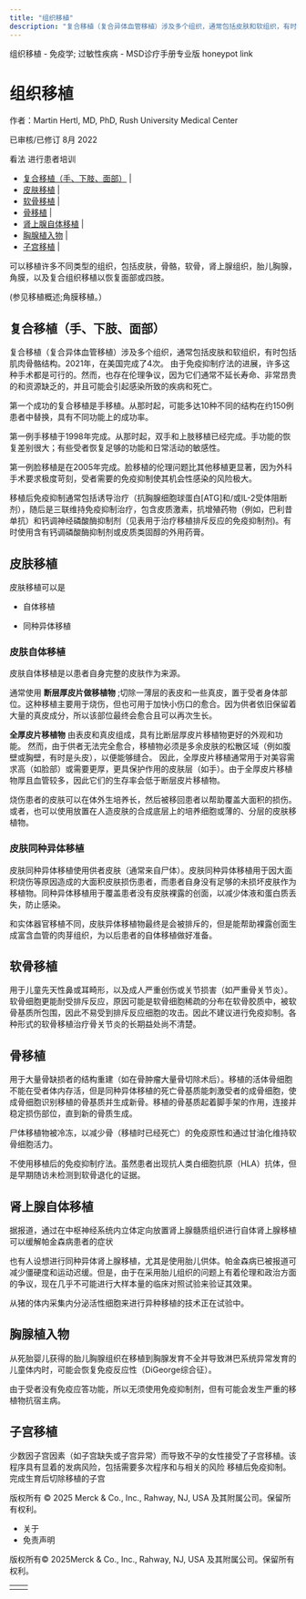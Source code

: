 ```yaml
---
title: "组织移植"
description: "复合移植（复合异体血管移植）涉及多个组织，通常包括皮肤和软组织，有时包括肌肉骨骼结构。2021年，在美国完成了4次。 由于免疫抑制疗法的进展，许多这种手术都是可行的。然而，也存在伦理争议，因为它们通常不延长寿命、非常昂贵的和资源缺乏的，并且可能会引起感染所致的疾病和死亡。"
---
```


﻿组织移植 \- 免疫学; 过敏性疾病 \- MSD诊疗手册专业版 honeypot link

# 组织移植

作者：Martin Hertl, MD, PhD, Rush University Medical Center

已审核/已修订 8月 2022

看法 进行患者培训

- [复合移植（手、下肢、面部）](#复合移植（手、下肢、面部）_v27886156_zh) \|
- [皮肤移植](#皮肤移植_v27886170_zh) \|
- [软骨移植](#软骨移植_v27886190_zh) \|
- [骨移植](#骨移植_v27886195_zh) \|
- [肾上腺自体移植](#肾上腺自体移植_v27886202_zh) \|
- [胸腺植入物](#胸腺植入物_v27886213_zh) \|
- [子宫移植](#子宫移植_v69552680_zh) \|

可以移植许多不同类型的组织，包括皮肤，骨骼，软骨，肾上腺组织，胎儿胸腺，角膜，以及复合组织移植以恢复面部或四肢。

(参见移植概述;角膜移植。）

## 复合移植（手、下肢、面部）

复合移植（复合异体血管移植）涉及多个组织，通常包括皮肤和软组织，有时包括肌肉骨骼结构。2021年，在美国完成了4次。 由于免疫抑制疗法的进展，许多这种手术都是可行的。然而，也存在伦理争议，因为它们通常不延长寿命、非常昂贵的和资源缺乏的，并且可能会引起感染所致的疾病和死亡。

第一个成功的复合移植是手移植。从那时起，可能多达10种不同的结构在约150例患者中替换，具有不同功能上的成功率。

第一例手移植于1998年完成。从那时起，双手和上肢移植已经完成。手功能的恢复差别很大；有些受者恢复足够的功能和日常活动的敏感性。

第一例脸移植是在2005年完成。脸移植的伦理问题比其他移植更显著，因为外科手术要求极度苛刻，受者需要的免疫抑制使其机会性感染的风险极大。

移植后免疫抑制通常包括诱导治疗（抗胸腺细胞球蛋白\[ATG\]和/或IL-2受体阻断剂），随后是三联维持免疫抑制治疗，包含皮质激素，抗增殖药物（例如，巴利昔单抗）和钙调神经磷酸酶抑制剂（见表用于治疗移植排斥反应的免疫抑制剂)。有时使用含有钙调磷酸酶抑制剂或皮质类固醇的外用药膏。

## 皮肤移植

皮肤移植可以是

- 自体移植

- 同种异体移植


### 皮肤自体移植

皮肤自体移植是以患者自身完整的皮肤作为来源。

通常使用 **断层厚皮片做移植物** ;切除一薄层的表皮和一些真皮，置于受者身体部位。这种移植主要用于烧伤，但也可用于加快小伤口的愈合。因为供者依旧保留着大量的真皮成分，所以该部位最终会愈合且可以再次生长。

**全厚皮片移植物** 由表皮和真皮组成，具有比断层厚皮片移植物更好的外观和功能。 然而，由于供者无法完全愈合，移植物必须是多余皮肤的松散区域（例如腹壁或胸壁，有时是头皮），以便能够缝合。 因此，全厚皮片移植通常用于对美容需求高（如脸部）或需要更厚，更具保护作用的皮肤层（如手）。由于全厚皮片移植物厚且血管较多，因此它们的生存率会低于断层皮片移植物。

烧伤患者的皮肤可以在体外生培养长，然后被移回患者以帮助覆盖大面积的损伤。或者，也可以使用放置在人造皮肤的合成底层上的培养细胞或薄的、分层的皮肤移植物。

### 皮肤同种异体移植

皮肤同种异体移植使用供者皮肤（通常来自尸体）。皮肤同种异体移植用于因大面积烧伤等原因造成的大面积皮肤损伤患者，而患者自身没有足够的未损坏皮肤作为移植物。同种异体移植用于覆盖患者没有皮肤裸露的创面，以减少体液和蛋白质丢失，防止感染。

和实体器官移植不同，皮肤异体移植物最终是会被排斥的，但是能帮助裸露创面生成富含血管的肉芽组织，为以后患者的自体移植做好准备。

## 软骨移植

用于儿童先天性鼻或耳畸形，以及成人严重创伤或关节损害（如严重骨关节炎）。软骨细胞更能耐受排斥反应，原因可能是软骨细胞稀疏的分布在软骨胶质中，被软骨基质所包围，因此不易受到排斥反应细胞的攻击。因此不建议进行免疫抑制。各种形式的软骨移植治疗骨关节炎的长期益处尚不清楚。

## 骨移植

用于大量骨缺损者的结构重建（如在骨肿瘤大量骨切除术后）。移植的活体骨细胞不能在受者体内存活，但是同种异体移植的死亡骨基质能刺激受者的成骨细胞，使成骨细胞识别移植的骨基质并生成新骨。移植的骨基质起着脚手架的作用，连接并稳定损伤部位，直到新的骨质生成。

尸体移植物被冷冻，以减少骨（移植时已经死亡）的免疫原性和通过甘油化维持软骨细胞活力。

不使用移植后的免疫抑制疗法。虽然患者出现抗人类白细胞抗原（HLA）抗体，但是早期随访未检测到软骨退化的证据。

## 肾上腺自体移植

据报道，通过在中枢神经系统内立体定向放置肾上腺髓质组织进行自体肾上腺移植可以缓解帕金森病患者的症状

也有人设想进行同种异体肾上腺移植，尤其是使用胎儿供体。帕金森病已被报道可减少僵硬度和运动迟缓。但是，由于在采用胎儿组织的问题上有着伦理和政治方面的争议，现在几乎不可能进行大样本量的临床对照试验来验证其效果。

从猪的体内采集内分泌活性细胞来进行异种移植的技术正在试验中。

## 胸腺植入物

从死胎婴儿获得的胎儿胸腺组织在移植到胸腺发育不全并导致淋巴系统异常发育的儿童体内时，可能会恢复免疫反应性（DiGeorge综合征）。

由于受者没有免疫应答功能，所以无须使用免疫抑制剂，但有可能会发生严重的移植物抗宿主病。

## 子宫移植

少数因子宫因素（如子宫缺失或子宫异常）而导致不孕的女性接受了子宫移植。该程序具有显着的发病风险，包括需要多次程序和与相关的风险 移植后免疫抑制。 完成生育后切除移植的子宫



版权所有 © 2025
Merck & Co., Inc., Rahway, NJ, USA 及其附属公司。保留所有权利。

- 关于
- 免责声明

版权所有© 2025Merck & Co., Inc., Rahway, NJ, USA 及其附属公司。保留所有权利。

|     |     |
| --- | --- |
|  |  |